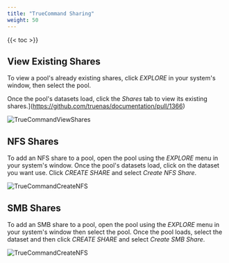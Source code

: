 ```yaml
---
title: "TrueCommand Sharing"
weight: 50
---
```


{{< toc >}}

## View Existing Shares

To view a pool's already existing shares, click *EXPLORE* in your system's window, then select the pool.

Once the pool's datasets load, click the *Shares* tab to view its existing shares.](https://github.com/truenas/documentation/pull/1366)

![TrueCommandViewShares](/images/TrueCommand/2.0/TC20TrueCommandViewShares.png "View a Share")

## NFS Shares

To add an NFS share to a pool, open the pool using the *EXPLORE* menu in your system's window. Once the pool's datasets load, click on the dataset you want use. Click *CREATE SHARE* and select *Create NFS Share*.

![TrueCommandCreateNFS](/images/TrueCommand/2.0/TC20TrueCommandCreateNFS.png "Create NFS Share")


## SMB Shares

To add an SMB share to a pool, open the pool using the *EXPLORE* menu in your system's window then select the pool. Once the pool loads, select the dataset and then click *CREATE SHARE* and select *Create SMB Share*.

![TrueCommandCreateNFS](/images/TrueCommand/2.0/TC20TrueCommandCreateNFS.png "Create SMB Share")
